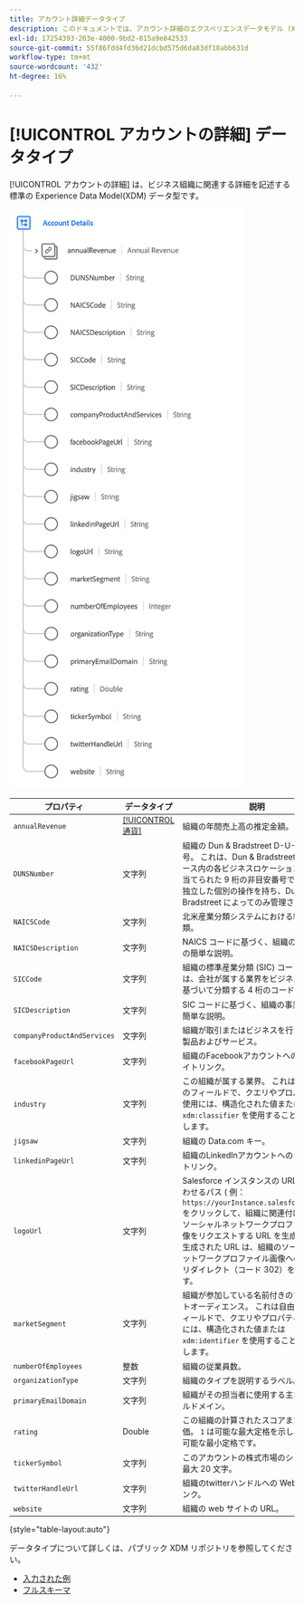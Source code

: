 ```yaml
---
title: アカウント詳細データタイプ
description: このドキュメントでは、アカウント詳細のエクスペリエンスデータモデル (XDM) データタイプの概要を説明します。
exl-id: 17254393-263e-4000-9bd2-815a9e842533
source-git-commit: 55f86fdd4fd36d21dcbd575d6da83df18abb631d
workflow-type: tm+mt
source-wordcount: '432'
ht-degree: 16%

---
```


# [!UICONTROL アカウントの詳細] データタイプ

[!UICONTROL アカウントの詳細] は、ビジネス組織に関連する詳細を記述する標準の Experience Data Model(XDM) データ型です。

![データタイプの構造](../images/data-types/account-details.png)

| プロパティ | データタイプ | 説明 |
| --- | --- | --- |
| `annualRevenue` | [[!UICONTROL 通貨]](./currency.md) | 組織の年間売上高の推定金額。 |
| `DUNSNumber` | 文字列 | 組織の Dun &amp; Bradstreet D-U-N-S 番号。 これは、Dun &amp; Bradstreet データベース内の各ビジネスロケーションに割り当てられた 9 桁の非目安番号で、一意で独立した個別の操作を持ち、Dun &amp; Bradstreet によってのみ管理されます。 |
| `NAICSCode` | 文字列 | 北米産業分類システムにおける組織の分類。 |
| `NAICSDescription` | 文字列 | NAICS コードに基づく、組織の事業部門の簡単な説明。 |
| `SICCode` | 文字列 | 組織の標準産業分類 (SIC) コード。 これは、会社が属する業界をビジネス活動に基づいて分類する 4 桁のコードです。 |
| `SICDescription` | 文字列 | SIC コードに基づく、組織の事業部門の簡単な説明。 |
| `companyProductAndServices` | 文字列 | 組織が取引またはビジネスを行っている製品およびサービス。 |
| `facebookPageUrl` | 文字列 | 組織のFacebookアカウントへの Web サイトリンク。 |
| `industry` | 文字列 | この組織が属する業界。 これは自由形式のフィールドで、クエリやプロパティの使用には、構造化された値または `xdm:classifier` を使用することをお勧めします。 |
| `jigsaw` | 文字列 | 組織の Data.com キー。 |
| `linkedinPageUrl` | 文字列 | 組織のLinkedInアカウントへの Web サイトリンク。 |
| `logoUrl` | 文字列 | Salesforce インスタンスの URL と組み合わせるパス ( 例： `https://yourInstance.salesforce.com/`) をクリックして、組織に関連付けられたソーシャルネットワークプロファイル画像をリクエストする URL を生成します。 生成された URL は、組織のソーシャルネットワークプロファイル画像への HTTP リダイレクト（コード 302）を返します。 |
| `marketSegment` | 文字列 | 組織が参加している名前付きのマーケットオーディエンス。 これは自由形式のフィールドで、クエリやプロパティの使用には、構造化された値または `xdm:identifier` を使用することをお勧めします。 |
| `numberOfEmployees` | 整数 | 組織の従業員数。 |
| `organizationType` | 文字列 | 組織のタイプを説明するラベル。 |
| `primaryEmailDomain` | 文字列 | 組織がその担当者に使用する主な E メールドメイン。 |
| `rating` | Double | この組織の計算されたスコアまたは星評価。 `1` は可能な最大定格を示し、 `0` は、可能な最小定格です。 |
| `tickerSymbol` | 文字列 | このアカウントの株式市場のシンボル。 最大 20 文字。 |
| `twitterHandleUrl` | 文字列 | 組織のtwitterハンドルへの Web サイトリンク。 |
| `website` | 文字列 | 組織の web サイトの URL。 |

{style="table-layout:auto"}

データタイプについて詳しくは、パブリック XDM リポジトリを参照してください。

* [入力された例](https://github.com/adobe/xdm/blob/master/components/datatypes/b2b/account-organization.example.1.json)
* [フルスキーマ](https://github.com/adobe/xdm/blob/master/components/datatypes/b2b/account-organization.schema.json)
